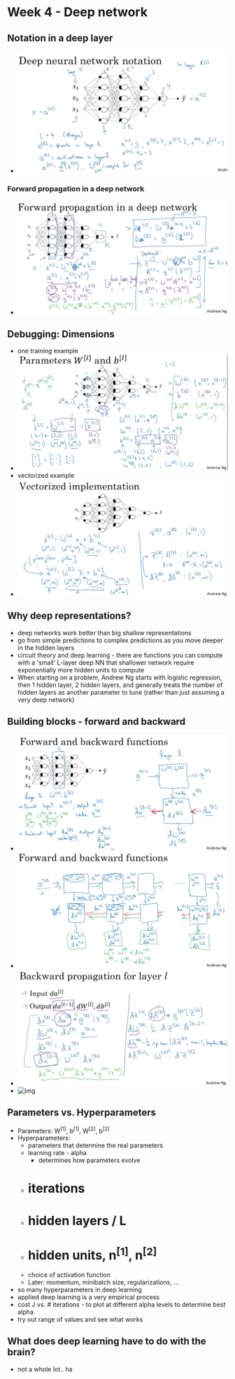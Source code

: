 # Week 4 - Deep network

## Notation in a deep layer

- ![img](https://github.com/chriseal/deep_learning_ai/blob/master/week4/deep_nn_notation.png)

### Forward propagation in a deep network

- ![img](https://github.com/chriseal/deep_learning_ai/blob/master/week4/forward_prop_deep.png)

## Debugging: Dimensions

- one training example
- ![img](https://github.com/chriseal/deep_learning_ai/blob/master/week4/dimensions_one_training_example.png)
- vectorized example
- ![img](https://github.com/chriseal/deep_learning_ai/blob/master/week4/vectorized_implementation.png)

## Why deep representations?

- deep networks work better than big shallow representations
- go from simple predictions to complex predictions as you move deeper in the hidden layers
- circuit theory and deep learning - there are functions you can compute with a 'small' L-layer deep NN that shallower network require exponentially more hidden units to compute
- When starting on a problem, Andrew Ng starts with logistic regression, then 1 hidden layer, 2 hidden layers, and generally treats the number of hidden layers as another parameter to tune (rather than just assuming a very deep network)

## Building blocks - forward and backward

- ![img](https://github.com/chriseal/deep_learning_ai/blob/master/week4/forward_and_back_io.png)
- ![img](https://github.com/chriseal/deep_learning_ai/blob/master/week4/forward_and_back_io_2.png)
- ![img](https://github.com/chriseal/deep_learning_ai/blob/master/week4/generalized_backward_prop.png)
- ![img](https://github.com/chriseal/deep_learning_ai/blob/master/week4/backward_ex.png)

## Parameters vs. Hyperparameters

- Parameters: W<sup>[1]</sup>, b<sup>[1]</sup>, W<sup>[2]</sup>, b<sup>[2]</sup>
- Hyperparameters: 
  - parameters that determine the real parameters
  - learning rate - alpha
    - determines how parameters evolve
  - # iterations
  - # hidden layers / L
  - # hidden units, n<sup>[1]</sup>, n<sup>[2]</sup>
  - choice of activation function
  - Later: momentum, minibatch size, regularizations, ...
- so many hyperparameters in deep learning
- applied deep learning is a very empirical process
- cost J vs. # iterations - to plot at different alpha levels to determine best alpha
- try out range of values and see what works

## What does deep learning have to do with the brain?

- not a whole lot.. ha
